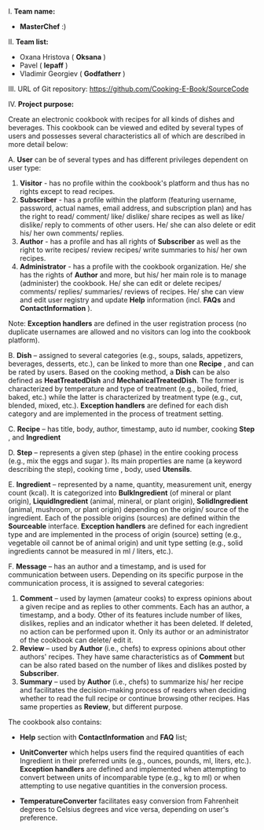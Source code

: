 I. **Team name:**

- **MasterChef**  :)

II. **Team list:**

- Oxana Hristova ( **Oksana** )
- Pavel ( **lepaff** )
- Vladimir Georgiev ( **Godfatherr** )

III. URL of Git repository: https://github.com/Cooking-E-Book/SourceCode

IV. **Project purpose:**

Create an electronic cookbook with recipes for all kinds of dishes and beverages. This cookbook can be viewed and edited by several types   of users and possesses several characteristics all of which are described in more detail below:

A. **User** can be of several types and has different privileges dependent on user type:

1. **Visitor** - has no profile within the cookbook&#39;s platform and thus has no rights except to read recipes.
2. **Subscriber** - has a profile within the platform (featuring username, password, actual names, email address, and subscription plan) and has the right to read/ comment/ like/ dislike/ share recipes as well as like/ dislike/ reply to comments of other users. He/ she can also delete or edit his/ her own comments/ replies.
3. **Author** - has a profile and has all rights of **Subscriber** as well as the right to write recipes/ review recipes/ write summaries to his/ her own recipes.
4. **Administrator** - has a profile with the cookbook organization. He/ she has the rights of **Author** and more, but his/ her main role is to manage (administer) the cookbook. He/ she can edit or delete recipes/ comments/ replies/ summaries/ reviews of recipes. He/ she can view and edit user registry and update **Help** information (incl. **FAQs** and **ContactInformation** ).

Note: **Exception handlers** are defined in the user registration process (no duplicate usernames are allowed and no visitors can log into the cookbook platform).

B.   **Dish** – assigned to several categories (e.g., soups, salads, appetizers, beverages, desserts, etc.), can be linked to more than one **Recipe** , and can be rated by users. Based on the cooking method, a **Dish** can be also defined as **HeatTreatedDish** and **MechanicalTreatedDish**. The former is characterized by temperature and type of treatment (e.g., boiled, fried, baked, etc.) while the latter is characterized by treatment type (e.g., cut, blended, mixed, etc.). **Exception handlers** are defined for each dish category and are implemented in the process of treatment setting.

C. **Recipe** – has title, body, author, timestamp, auto id number, cooking **Step** , and **Ingredient**

D. **Step** – represents a given step (phase) in the entire cooking process (e.g., mix the eggs and sugar ). Its main properties are name (a keyword describing the step), cooking time , body, used **Utensils**.

E. **Ingredient** – represented by a name, quantity, measurement unit, energy count (kcal). It is categorized into **BulkIngredient** (of mineral or plant origin), **LiquidIngredient** (animal, mineral, or plant origin), **SolidIngredient** (animal, mushroom, or plant origin) depending on the origin/ source of the ingredient. Each of the possible origins (sources) are defined within the **Sourceable** interface. **Exception handlers** are defined for each ingredient type and are implemented in the process of origin (source) setting (e.g., vegetable oil cannot be of animal origin) and unit type setting (e.g., solid ingredients cannot be measured in ml / liters, etc.).

F.   **Message** – has an author and a timestamp, and is used for communication between users. Depending on its specific purpose in the communication process, it is assigned to several categories:
  1. **Comment** – used by laymen (amateur cooks) to express opinions about a given recipe and as replies to other comments. Each has an author, a timestamp, and a body. Other of its features include number of likes, dislikes, replies and an indicator whether it has been deleted. If deleted, no action can be performed upon it. Only its author or an administrator of the cookbook can delete/ edit it.
  2. **Review** – used by **Author** (i.e., chefs) to express opinions about other authors&#39; recipes. They have same characteristics as of **Comment** but can be also rated based on the number of likes and dislikes posted by **Subscriber**.
  3. **Summary** – used by **Author** (i.e., chefs) to summarize his/ her recipe and facilitates the decision-making process of readers when deciding whether to read the full recipe or continue browsing other recipes. Has same properties as **Review**, but different purpose.

  The cookbook also contains:

  - **Help** section with **ContactInformation** and **FAQ** list;

  - **UnitConverter** which helps users find the required quantities of each Ingredient in their preferred units (e.g., ounces, pounds, ml, liters, etc.). **Exception handlers** are defined and implemented when attempting to convert between units of incomparable type (e.g., kg to ml) or when attempting to use negative quantities in the conversion process.

  - **TemperatureConverter** facilitates easy conversion from Fahrenheit degrees to Celsius degrees and vice versa, depending on user&#39;s preference.
